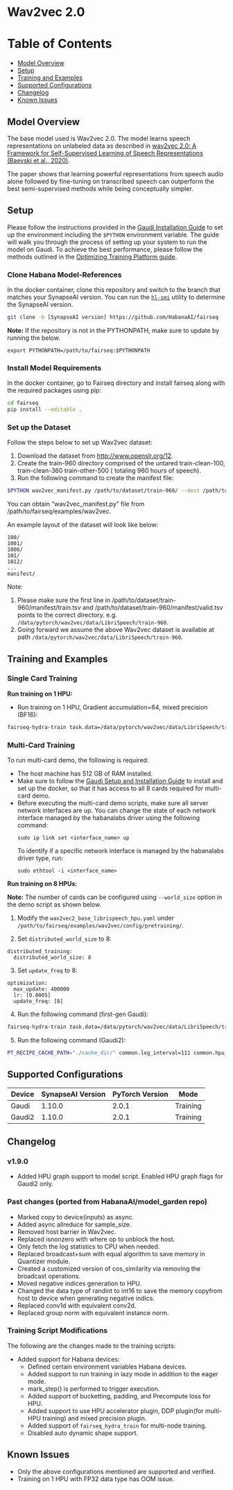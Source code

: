 # Wav2vec 2.0

# Table of Contents
* [Model Overview](#model-overview)
* [Setup](#setup)
* [Training and Examples](#training-and-examples)
* [Supported Configurations](#supported-configurations)
* [Changelog](#changelog)
* [Known Issues](#known-issues)

## Model Overview
The base model used is Wav2vec 2.0. The model learns speech representations on unlabeled data as described in [wav2vec 2.0: A Framework for Self-Supervised Learning of Speech Representations (Baevski et al., 2020)](https://arxiv.org/abs/2006.11477).

The paper shows that learning powerful representations from speech audio alone followed by fine-tuning on transcribed speech can outperform the best semi-supervised methods while being conceptually simpler.
## Setup
Please follow the instructions provided in the [Gaudi Installation Guide](https://docs.habana.ai/en/latest/Installation_Guide/index.html)
to set up the environment including the `$PYTHON` environment variable.
The guide will walk you through the process of setting up your system to run the model on Gaudi.
To achieve the best performance, please follow the methods outlined in the [Optimizing Training Platform guide](https://docs.habana.ai/en/latest/PyTorch/Model_Optimization_PyTorch/Optimization_in_Training_Platform.html).

### Clone Habana Model-References
In the docker container, clone this repository and switch to the branch that matches your SynapseAI version.
You can run the [`hl-smi`](https://docs.habana.ai/en/latest/Management_and_Monitoring/System_Management_Tools_Guide/System_Management_Tools.html#hl-smi-utility-options) utility to determine the SynapseAI version.

```bash
git clone -b [SynapseAI version] https://github.com/HabanaAI/fairseq
```

**Note:** If the repository is not in the PYTHONPATH, make sure to update by running the below.

```
export PYTHONPATH=/path/to/fairseq:$PYTHONPATH
```

### Install Model Requirements
In the docker container, go to Fairseq directory and install fairseq along with the required packages using pip:
```bash
cd fairseq
pip install --editable .
```

### Set up the Dataset
Follow the steps below to set up Wav2vec dataset:
1. Download the dataset from http://www.openslr.org/12.
2. Create the train-960 directory comprised of the untared train-clean-100, train-clean-360 train-other-500 ( totaling 960 hours of speech).
3. Run the following command to create the manifest file:
```bash
$PYTHON wav2vec_manifest.py /path/to/dataset/train-960/ --dest /path/to/dataset/train-960/manifest --valid-percent 0.05
```
You can obtain “wav2vec_manifest.py” file from /path/to/fairseq/examples/wav2vec.

An example layout of the dataset will look like below:
```
100/
1001/
1006/
101/
1012/
...
manifest/
```

Note:
1. Please make sure the first line in /path/to/dataset/train-960/manifest/train.tsv and /path/to/dataset/train-960/manifest/valid.tsv points to the correct directory. e.g. `/data/pytorch/wav2vec/data/LibriSpeech/train-960`.
2. Going forward we assume the above Wav2vec dataset is available at path `/data/pytorch/wav2vec/data/LibriSpeech/train-960`.

## Training and Examples
### Single Card Training
**Run training on 1 HPU:**
- Run training on 1 HPU, Gradient accumulation=64, mixed precision (BF16):
```bash
fairseq-hydra-train task.data=/data/pytorch/wav2vec/data/LibriSpeech/train-960/manifest/ --config-dir examples/wav2vec/config/pretraining --config-name wav2vec2_base_librispeech_hpu
```

### Multi-Card Training
To run multi-card demo, the following is required:
- The host machine has 512 GB of RAM installed.
- Make sure to follow the [Gaudi Setup and Installation Guide](https://github.com/HabanaAI/Setup_and_Install) to install and set up the docker, 
  so that it has access to all 8 cards required for multi-card demo.
- Before executing the multi-card demo scripts, make sure all server network interfaces are up. You can change the state of each network interface managed by the habanalabs driver using the following command:
  ```
  sudo ip link set <interface_name> up
  ```
  To identify if a specific network interface is managed by the habanalabs driver type, run:
  ```
  sudo ethtool -i <interface_name>
  ```

**Run training on 8 HPUs:**

**Note:** The number of cards can be configured using `--world_size` option in the demo script as shown below.

1. Modify the `wav2vec2_base_librispeech_hpu.yaml` under `/path/to/fairseq/examples/wav2vec/config/pretraining/`.

2. Set `distributed_world_size` to 8:
```
distributed_training:
  distributed_world_size: 8
```
3. Set `update_freq` to 8:
```
optimization:
  max_update: 400000
  lr: [0.0005]
  update_freq: [8]
```
4. Run the following command (first-gen Gaudi):
```bash
fairseq-hydra-train task.data=/data/pytorch/wav2vec/data/LibriSpeech/train-960/manifest/ --config-dir examples/wav2vec/config/pretraining --config-name wav2vec2_base_librispeech_hpu
```
5. Run the following command (Gaudi2):
```bash
PT_RECIPE_CACHE_PATH="./cache_dir/" common.log_interval=111 common.hpu_graphs=true fairseq-hydra-train task.data=/data/pytorch/wav2vec/data/LibriSpeech/train-960/manifest/ --config-dir examples/wav2vec/config/pretraining --config-name wav2vec2_base_librispeech_hpu
```
## Supported Configurations

| Device           | SynapseAI Version | PyTorch Version | Mode      |
|------------------|-------------------|-----------------|-----------|
| Gaudi            | 1.10.0             | 2.0.1          | Training  |
| Gaudi2           | 1.10.0             | 2.0.1          | Training  |

## Changelog
### v1.9.0
  - Added HPU graph support to model script. Enabled HPU graph flags for Gaudi2 only.
### Past changes (ported from HabanaAI/model_garden repo)
  - Marked copy to device(inputs) as async.
  - Added async allreduce for sample_size.
  - Removed host barrier in Wav2vec.
  - Replaced isnonzero with where op to unblock the host.
  - Only fetch the log statistics to CPU when needed.
  - Replaced broadcast+sum with equal algorithm to save memory in Quantizer module.
  - Created a customized version of cos_similarity via removing the broadcast operations.
  - Moved negative indices generation to HPU.
  - Changed the data type of randint to int16 to save the memory copyfrom host to device when generating negative indics.
  - Replaced conv1d with equivalent conv2d.
  - Replaced group norm with equivalent instance norm.

### Training Script Modifications
The following are the changes made to the training scripts:

* Added support for Habana devices:
  - Defined certain environment variables Habana devices.
  - Added support to run training in lazy mode in addition to the eager mode.
  - mark_step() is performed to trigger execution.
  - Added support of bucketting, padding, and Precompute loss for HPU.
  - Added support to use HPU accelerator plugin, DDP plugin(for multi-HPU training) and mixed precision plugin.
  - Added support of `fairseq_hydra_train` for multi-node training.
  - Disabled auto dynamic shape support.

## Known Issues
- Only the above configurations mentioned are supported and verified.
- Training on 1 HPU with FP32 data type has OOM issue.